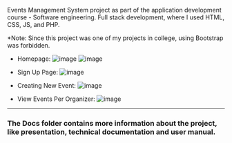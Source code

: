 Events Management System project as part of the application development course - Software engineering.
Full stack development, where I used HTML, CSS, JS, and PHP.

*Note: Since this project was one of my projects in college, using Bootstrap was forbidden.

- Homepage:
![image](https://github.com/user-attachments/assets/c87579fd-b3a8-49c6-b41f-8708bba9301e)
![image](https://github.com/user-attachments/assets/3bc79f43-aa8b-42f6-9a02-21e6fa9fd8a0)

- Sign Up Page:
![image](https://github.com/user-attachments/assets/d08a061b-ad70-42f9-a99b-45827db7c509)

- Creating New Event:
![image](https://github.com/user-attachments/assets/e8d3c229-816e-49bc-99f1-43a99e04980e)

- View Events Per Organizer:
![image](https://github.com/user-attachments/assets/851b4cfe-3beb-4561-b8d3-3900c6366589)

---
### The Docs folder contains more information about the project, like presentation, technical documentation  and user manual.
